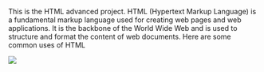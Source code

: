 This is the HTML advanced project. HTML (Hypertext Markup Language) is a fundamental markup language used for creating web pages and web applications. It is the backbone of the World Wide Web and is used to structure and format the content of web documents. Here are some common uses of HTML

![](images/../../html_advanced/images/background.png)
